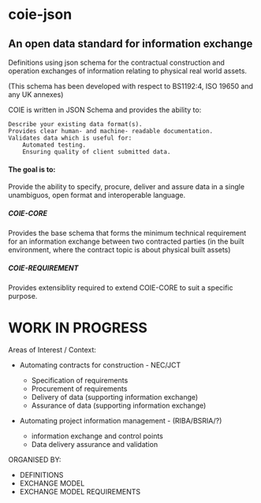 # coie-json

## An open data standard for information exchange

Definitions using json schema for the contractual construction and 
operation exchanges of information relating to physical real world assets.

(This schema has been developed with respect to BS1192:4, ISO 19650 and any UK annexes)

COIE is written in JSON Schema and provides the ability to:

    Describe your existing data format(s).
    Provides clear human- and machine- readable documentation.
    Validates data which is useful for:
        Automated testing.
        Ensuring quality of client submitted data.

#### The goal is to:

Provide the ability to specify, procure, deliver and assure data in a single unambiguos, open format and interoperable language.

##### COIE-CORE
Provides the base schema that forms the minimum technical requirement for an information exchange between two contracted parties (in the built environment, where the contract topic is about physical built assets)

##### COIE-REQUIREMENT 
Provides extensiblity required to extend COIE-CORE to suit a specific purpose. 



# WORK IN PROGRESS

Areas of Interest / Context:

* Automating contracts for construction - NEC/JCT
    * Specification of requirements
    * Procurement of requirements
    * Delivery of data (supporting information exchange)
    * Assurance of data (supporting information exchange)   
    
* Automating project information management - (RIBA/BSRIA/?)
    * information exchange and control points
    * Data delivery assurance and validation

ORGANISED BY:
* DEFINITIONS
* EXCHANGE MODEL
* EXCHANGE MODEL REQUIREMENTS

